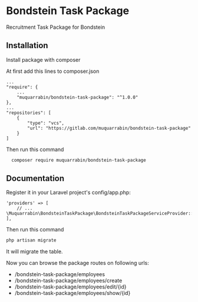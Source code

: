 
# Bondstein Task Package

Recruitment Task Package for Bondstein


## Installation

Install package with composer

At first add this lines to composer.json

```
...
"require": {
    ...
    "muquarrabin/bondstein-task-package": "^1.0.0"
},
...
"repositories": [
    {
        "type": "vcs",
        "url": "https://gitlab.com/muquarrabin/bondstein-task-package"
    }
]
```

Then  run this command
```bash
  composer require muquarrabin/bondstein-task-package
```


## Documentation

Register it in your Laravel project's config/app.php:

```
'providers' => [
    // ...
\Muquarrabin\BondsteinTaskPackage\BondsteinTaskPackageServiceProvider::class
],        
```
Then run this command
```bash
php artisan migrate
```
It will migrate the table.

Now you can browse the package routes on following urls:

- /bondstein-task-package/employees
- /bondstein-task-package/employees/create
- /bondstein-task-package/employees/edit/{id}
- /bondstein-task-package/employees/show/{id}